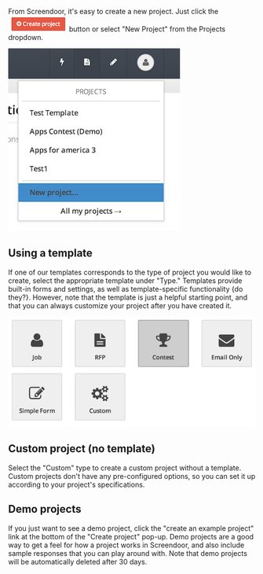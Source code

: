 From Screendoor, it's easy to create a new project. Just click the <img src='../images/screenshot_create_project1.png' style='vertical-align:bottom;' /> button or select "New Project" from the Projects dropdown.

![create project](../images/screenshot_create_project2.png)

## Using a template 

If one of our templates corresponds to the type of project you would like to create, select the appropriate template under "Type." Templates provide built-in forms and settings, as well as template-specific functionality {do they?}. However, note that the template is just a helpful starting point, and that you can always customize your project after you have created it.

![templates](../images/screenshot_templates.png)

## Custom project (no template)

Select the "Custom" type to create a custom project without a template. Custom projects don't have any pre-configured options, so you can set it up according to your project's specifications.

## Demo projects

If you just want to see a demo project, click the "create an example project" link at the bottom of the "Create project" pop-up. Demo projects are a good way to get a feel for how a project works in Screendoor, and also include sample responses that you can play around with. Note that demo projects will be automatically deleted after 30 days. 
